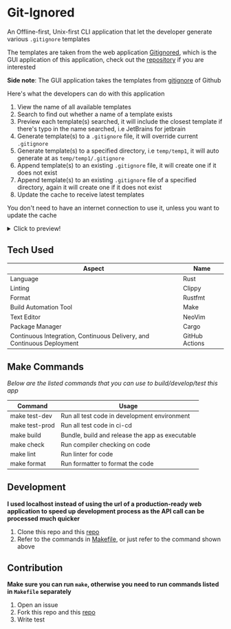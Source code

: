 # **Git-Ignored**

An Offline-first, Unix-first CLI application that let the developer generate various `.gitignore` templates

The templates are taken from the web application [Gitignored](https://gitignored.gtsb.io/), which is the GUI application of this application, check out the [repository](https://github.com/GervinFung/gitignored) if you are interested

**Side note**:
The GUI application takes the templates from [gitignore](https://github.com/github/gitignore) of Github

Here's what the developers can do with this application

1. View the name of all available templates
2. Search to find out whether a name of a template exists
3. Preview each template(s) searched, it will include the closest template if there's typo in the name searched, i.e JetBrains for jetbrain
4. Generate template(s) to a `.gitignore` file, it will override current `.gitignore`
5. Generate template(s) to a specified directory, i.e `temp/temp1`, it will auto generate at as `temp/temp1/.gitignore`
6. Append template(s) to an existing `.gitignore` file, it will create one if it does not exist
7. Append template(s) to an existing `.gitignore` file of a specified directory, again it will create one if it does not exist
8. Update the cache to receive latest templates

You don't need to have an internet connection to use it, unless you want to update the cache

<details>
<summary>Click to preview!</summary>

#### Default Listing

![Default Listing](docs/list-default.png "Default Listing")

#### Listing with column number specified

![Column Listing](docs/list-column.png "Column Listing")

#### Search

![Search](docs/search.png "Search")

#### Preview

![Preview](docs/preview.png "Preview")

#### Default Generate

![Default Generate](docs/generate.png "Default Generate")

#### Generate with outdir specified

![Outdir generate](docs/generate-outdir.png "Outdir Generate")

#### Default Append

![Default Append](docs/append.png "Default Append")

#### Append with outdir specified

![Outdir Append](docs/append-outdir.png "Outdir Append")

#### Updated Cache

![Updated](docs/updated.png "Updated")

#### Updating Cache

![Updating](docs/updating.png "Updating")

#### Of course, input validation

![Input Validation](docs/input-validation.png "Input Validation")

</details>

## Tech Used

| Aspect                                                                 | Name           |
| ---------------------------------------------------------------------- | -------------- |
| Language                                                               | Rust           |
| Linting                                                                | Clippy         |
| Format                                                                 | Rustfmt        |
| Build Automation Tool                                                  | Make           |
| Text Editor                                                            | NeoVim         |
| Package Manager                                                        | Cargo          |
| Continuous Integration, Continuous Delivery, and Continuous Deployment | GitHub Actions |

## Make Commands

_*Below are the listed commands that you can use to build/develop/test this app*_

| Command        | Usage                                           |
| -------------- | ----------------------------------------------- |
| make test-dev  | Run all test code in development environment    |
| make test-prod | Run all test code in ci-cd                      |
| make build     | Bundle, build and release the app as executable |
| make check     | Run compiler checking on code                   |
| make lint      | Run linter for code                             |
| make format    | Run formatter to format the code                |

## Development

**I used localhost instead of using the url of a production-ready web application to speed up development process as the API call can be processed much quicker**

1. Clone this repo and this [repo](https://github.com/GervinFung/gitignored)
2. Refer to the commands in [Makefile](Makefile), or just refer to the command shown above

## Contribution

**Make sure you can run `make`, otherwise you need to run commands listed in `Makefile` separately**

1. Open an issue
2. Fork this repo and this [repo](https://github.com/GervinFung/gitignored)
3. Write test
